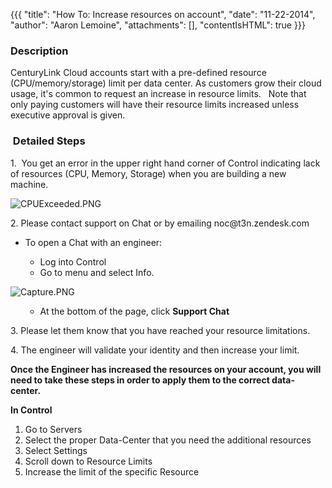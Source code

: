 {{{
  "title": "How To: Increase resources on account",
  "date": "11-22-2014",
  "author": "Aaron Lemoine",
  "attachments": [],
  "contentIsHTML": true
}}}

<h3>Description&nbsp;</h3>
<p>CenturyLink Cloud accounts start with a pre-defined resource (CPU/memory/storage) limit per data center. As customers grow their cloud usage, it's common to request an increase in resource limits.&nbsp; &nbsp;Note that only paying customers will have
  their resource limits increased unless executive approval is given.</p>
<h3>&nbsp;Detailed Steps</h3>
<p>1. &nbsp;You get an error in the upper right hand corner of Control indicating lack of resources (CPU, Memory, Storage) when you are building a new machine.</p>
<p><img src="https://t3n.zendesk.com/attachments/token/lXSL4VPNW8yC7wRFVPzLhh5kE/?name=CPUExceeded.PNG" alt="CPUExceeded.PNG" />
</p>
<p>2. Please contact support on Chat or by emailing&nbsp;noc@t3n.zendesk.com</p>
<ul>
  <li>To open a Chat with an engineer: </li>
  <ul>
    <li>Log into Control</li>
    <li>Go to menu and select Info.&nbsp;</li>
  </ul>
</ul>
<p><img src="https://t3n.zendesk.com/attachments/token/JYVhFf35QN9OzgBHyjLMyEdql/?name=Capture.PNG" alt="Capture.PNG" />
</p>
<ul>
  <ul>
    <li>At the bottom of the page, click <strong>Support Chat</strong>
    </li>
  </ul>
</ul>
<p>3. Please let them know that you have reached your resource limitations.</p>
<p>4. The engineer will validate your identity and then increase your limit.</p>
<p><strong>Once the Engineer has increased the resources on your account, you will need to take these steps in order to apply them to the correct data-center.&nbsp;</strong>
</p>
<p><strong>In Control</strong></p>
<ol>
  <li>Go to Servers&nbsp;</li>
  <li>Select the proper Data-Center that you need the additional resources</li>
  <li>Select Settings</li>
  <li>Scroll down to Resource Limits</li>
  <li>Increase the limit of the specific Resource</li>
</ol>